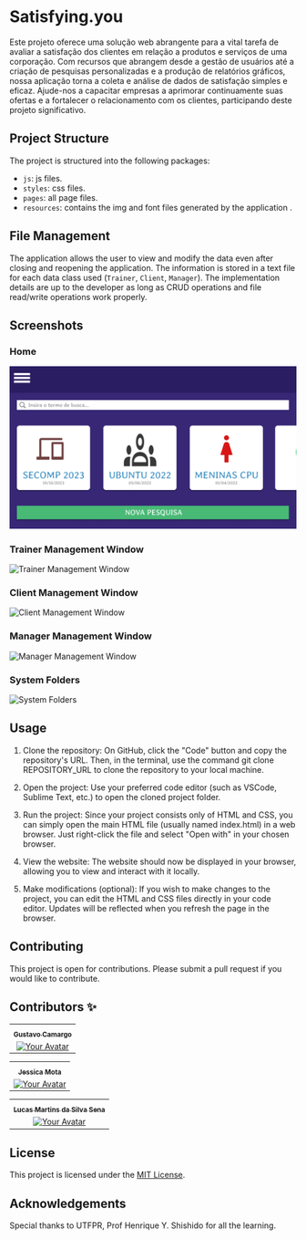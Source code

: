 # Satisfying.you

 Este projeto oferece uma solução web abrangente para a vital tarefa de avaliar a satisfação dos clientes em relação a produtos e serviços de uma corporação. Com recursos que abrangem desde a gestão de usuários até a criação de pesquisas personalizadas e a produção de relatórios gráficos, nossa aplicação torna a coleta e análise de dados de satisfação simples e eficaz. Ajude-nos a capacitar empresas a aprimorar continuamente suas ofertas e a fortalecer o relacionamento com os clientes, participando deste projeto significativo.


## Project Structure

The project is structured into the following packages:
- `js`: js files.
- `styles`: css files.
- `pages`: all page files.
- `resources`: contains the img and font files generated by the application .

## File Management

The application allows the user to view and modify the data even after closing and reopening the application. The information is stored in a text file for each data class used (`Trainer`, `Client`, `Manager`). The implementation details are up to the developer as long as CRUD operations and file read/write operations work properly.

## Screenshots

### Home
![Main Window](resources/imgs/home.png)

### Trainer Management Window
![Trainer Management Window](trainer.png)

### Client Management Window
![Client Management Window](client.png)

### Manager Management Window
![Manager Management Window](manager.png)

### System Folders
![System Folders](Sistema_Pastas.jpeg)

## Usage


1. Clone the repository: On GitHub, click the "Code" button and copy the repository's URL. Then, in the terminal, use the command git clone REPOSITORY_URL to clone the repository to your local machine. 

2. Open the project: Use your preferred code editor (such as VSCode, Sublime Text, etc.) to open the cloned project folder.

3. Run the project: Since your project consists only of HTML and CSS, you can simply open the main HTML file (usually named index.html) in a web browser. Just right-click the file and select "Open with" in your chosen browser.

4. View the website: The website should now be displayed in your browser, allowing you to view and interact with it locally.

5. Make modifications (optional): If you wish to make changes to the project, you can edit the HTML and CSS files directly in your code editor. Updates will be reflected when you refresh the page in the browser.


## Contributing

This project is open for contributions. Please submit a pull request if you would like to contribute.

## Contributors ✨

<table>
	<tr>
		<th align="center">
				<a href="https://github.com/GuziH">
					<sub><b>Gustavo Camargo</b></sub>
				</a>
		</th>
  	</tr>
 	<tr>
		<td align="center">
			<a href="https://github.com/GuziH">
				<img src="https://avatars.githubusercontent.com/GuziH" width="100px" alt="Your Avatar"/>
			</a>
		</td>
	</tr>
</table>

<table>
	<tr>
		<th align="center">
				<a href="https://github.com/JessieStark">
					<sub><b>Jessica Mota</b></sub>
				</a>
		</th>
  	</tr>
 	<tr>
		<td align="center">
			<a href="https://github.com/JessieStark">
				<img src="https://avatars.githubusercontent.com/JessieStark" width="100px" alt="Your Avatar"/>
			</a>
		</td>
	</tr>
</table>

<table>
	<tr>
		<th align="center">
				<a href="https://github.com/lukreitor">
					<sub><b>Lucas Martins da Silva Sena</b></sub>
				</a>
		</th>
  	</tr>
 	<tr>
		<td align="center">
			<a href="https://github.com/lukreitor">
				<img src="https://avatars.githubusercontent.com/lukreitor" width="100px" alt="Your Avatar"/>
			</a>
		</td>
	</tr>
</table>

## License

This project is licensed under the [MIT License](LICENSE).

## Acknowledgements

Special thanks to UTFPR, Prof Henrique Y. Shishido for all the learning.



